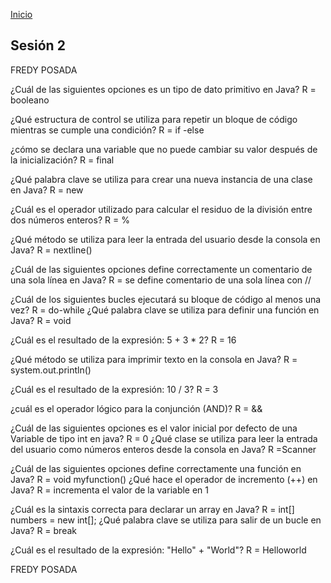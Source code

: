 <!-- No borrar o modificar -->
[Inicio](./index.md)

## Sesión 2


<!-- Su documentación aquí -->FREDY POSADA
¿Cuál de las siguientes opciones es un tipo de dato primitivo en Java?
R = booleano


¿Qué estructura de control se utiliza para repetir un bloque de código mientras se cumple una condición?
R = if -else

¿cómo se declara una variable que no puede cambiar su valor después de la inicialización?
R = final

¿Qué palabra clave se utiliza para crear una nueva instancia de una clase en Java?
 R  =  new

¿Cuál es el operador utilizado para calcular el residuo de la división entre dos números enteros?
R = %

¿Qué método se utiliza para leer la entrada del usuario desde la consola en Java?
R = nextline()

¿Cuál de las siguientes opciones define correctamente un comentario de una sola línea en Java?
R  =    se define comentario  de una sola línea con //


¿Cuál de los siguientes bucles ejecutará su bloque de código al menos una vez?
R = do-while
¿Qué palabra clave se utiliza para definir una función en Java?
R = void

¿Cuál es el resultado de la expresión: 5 + 3 * 2?
R = 16

¿Qué método se utiliza para imprimir texto en la consola en Java?
R = system.out.println()

¿Cuál es el resultado de la expresión: 10 / 3?
R = 3


¿cuál es el operador lógico para la conjunción (AND)?
R = &&

¿Cuál de las siguientes opciones es el valor inicial por defecto de una
 Variable de tipo int en java?
R = 0
¿Qué clase se utiliza para leer la entrada del usuario como números enteros desde la consola en Java?
R =Scanner

¿Cuál de las siguientes opciones define correctamente una función en Java?
R = void myfunction()
¿Qué hace el operador de incremento (++) en Java?
R = incrementa el valor de la variable en 1

¿Cuál es la sintaxis correcta para declarar un array en Java?
R = int[] numbers = new int[];
¿Qué palabra clave se utiliza para salir de un bucle en Java?
R = break

¿Cuál es el resultado de la expresión: "Hello" + "World"?
R =  Helloworld


FREDY POSADA







